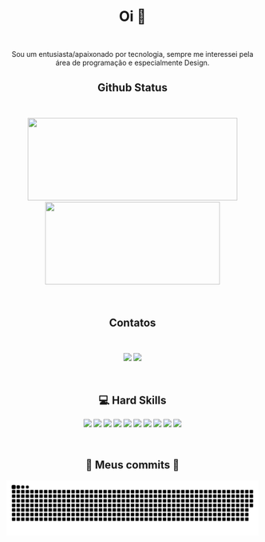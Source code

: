 <h4 align="center">
<img src="animation.gif" alt="">
</h4>

<p style="text-align: center;">

<h1 align="center"> Oi 👋</h1><br>

<p align="center">Sou um entusiasta/apaixonado por tecnologia, sempre me interessei pela área de programação e especialmente Design.</p>


<h2 align="center">Github Status</h2><br>

<p align="center">
<img src="https://github-readme-stats.vercel.app/api?username=augustoestevaomonte&show_icons=true&theme=highcontrast&hide_border=true&layout=compact" width="420" height="165">
<img src="https://github-readme-stats.vercel.app/api/top-langs/?username=augustoestevaomonte&layout=compact&theme=highcontrast&hide_border=true" width="350" height="165">
</p><br>

<h2 align="center">Contatos</h2><br>

<p align="center" >
  <img src="https://img.shields.io/badge/LinkedIn-0077B5?style=for-the-badge&logo=linkedin&logoColor=white&link=https://www.linkedin.com/in/augusto-estev%C3%A3o-monte-448a80136/">
  <img src="https://img.shields.io/badge/Telegram-2CA5E0?style=for-the-badge&logo=telegram&logoColor=white&logo=telegram&logoColor=white&link=https://t.me/AugustoEs)](https://t.me/AugustoEs">
</p><br>


<h2 align="center">💻 Hard Skills</h2>
<p align="center">
<img src="https://img.shields.io/badge/JavaScript-F7DF1E?style=for-the-badge&logo=javascript&logoColor=black" height="25"/>
<img src="https://img.shields.io/badge/jquery-%230769AD.svg?style=for-the-badge&logo=jquery&logoColor=white" height="25"/>
<img src="https://img.shields.io/badge/HTML-239120?style=for-the-badge&logo=html5&logoColor=white" height="25"/>
<img src="https://img.shields.io/badge/CSS-239120?&style=for-the-badge&logo=css3&logoColor=white" height="25"/>
<img src="https://img.shields.io/badge/Sass-CC6699?style=for-the-badge&logo=sass&logoColor=white" height="25"/>
<img src="https://img.shields.io/badge/Bootstrap-563D7C?style=for-the-badge&logo=bootstrap&logoColor=white" height="25"/>
<img src="https://img.shields.io/badge/-Git-FF4500?&logo=git&logoColor=white&style=flat&style=plastic" height="25"/>
<img src="https://img.shields.io/badge/PHP-777BB4?style=for-the-badge&logo=php&logoColor=white" height="25"/>
<img src="https://img.shields.io/badge/WordPress-%23117AC9.svg?style=for-the-badge&logo=WordPress&logoColor=white" height="25"/>
<img src="https://img.shields.io/badge/C-00599C?style=for-the-badge&logo=c&logoColor=white" height="25"/>
</p><br>


<h2 align="center">🐍 Meus commits 🐍</h2>

![](https://raw.githubusercontent.com/AugustoEstevaoMonte/augustoestevaomonte/master/github-user-contribution%20(1).svg)

